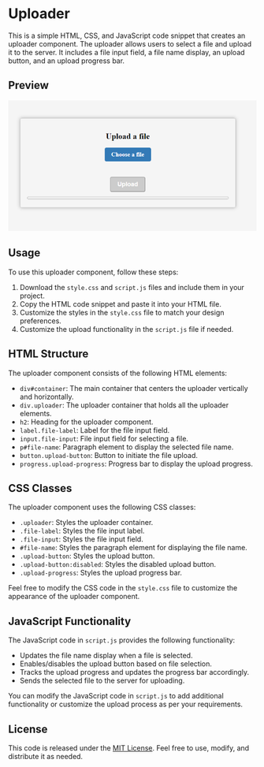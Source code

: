 # Uploader

This is a simple HTML, CSS, and JavaScript code snippet that creates an uploader component. The uploader allows users to select a file and upload it to the server. It includes a file input field, a file name display, an upload button, and an upload progress bar.

## Preview

![Preview](preview.png)

## Usage

To use this uploader component, follow these steps:

1. Download the `style.css` and `script.js` files and include them in your project.
2. Copy the HTML code snippet and paste it into your HTML file.
3. Customize the styles in the `style.css` file to match your design preferences.
4. Customize the upload functionality in the `script.js` file if needed.

## HTML Structure

The uploader component consists of the following HTML elements:

- `div#container`: The main container that centers the uploader vertically and horizontally.
- `div.uploader`: The uploader container that holds all the uploader elements.
- `h2`: Heading for the uploader component.
- `label.file-label`: Label for the file input field.
- `input.file-input`: File input field for selecting a file.
- `p#file-name`: Paragraph element to display the selected file name.
- `button.upload-button`: Button to initiate the file upload.
- `progress.upload-progress`: Progress bar to display the upload progress.

## CSS Classes

The uploader component uses the following CSS classes:

- `.uploader`: Styles the uploader container.
- `.file-label`: Styles the file input label.
- `.file-input`: Styles the file input field.
- `#file-name`: Styles the paragraph element for displaying the file name.
- `.upload-button`: Styles the upload button.
- `.upload-button:disabled`: Styles the disabled upload button.
- `.upload-progress`: Styles the upload progress bar.

Feel free to modify the CSS code in the `style.css` file to customize the appearance of the uploader component.

## JavaScript Functionality

The JavaScript code in `script.js` provides the following functionality:

- Updates the file name display when a file is selected.
- Enables/disables the upload button based on file selection.
- Tracks the upload progress and updates the progress bar accordingly.
- Sends the selected file to the server for uploading.

You can modify the JavaScript code in `script.js` to add additional functionality or customize the upload process as per your requirements.

## License

This code is released under the [MIT License](LICENSE). Feel free to use, modify, and distribute it as needed.
